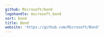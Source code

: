 ```yaml
---
github: Microsoft/bond
logohandle: microsoft_bond
sort: bond
title: Bond
website: 'https://github.com/Microsoft/Bond'
---
```

